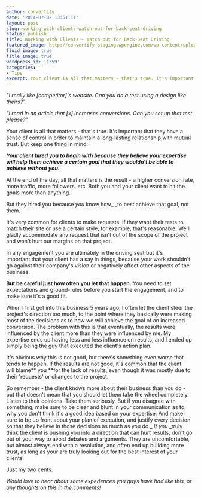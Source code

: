 ```yaml
---
author: convertify
date: '2014-07-02 13:51:11'
layout: post
slug: working-with-clients-watch-out-for-back-seat-driving
status: publish
title: Working with Clients - Watch out for Back-Seat Driving
featured_image: http://convertify.staging.wpengine.com/wp-content/uploads/2014/07/the-joker-backseat-driver.jpg
fluid_image: true
title_image: true
wordpress_id: '1359'
categories:
- Tips
excerpt: Your client is all that matters - that's true. It's important that they have a sense of control in order to maintain a long-lasting relationship with mutual trust. But this is a double-edged sword.
---
```

_"I really like [competitor]'s website. Can you do a test using a design like theirs?"_

_"I read in an article that [x] increases conversions. Can you set up that test please?"_

Your client is all that matters - that's true. It's important that they have a sense of control in order to maintain a long-lasting relationship with mutual trust. But keep one thing in mind:

_**Your client hired you to begin with because they believe your expertise will help them achieve a certain goal that they wouldn't be able to achieve without you.**_

At the end of the day, all that matters is the result - a higher conversion rate, more traffic, more followers, etc. Both you and your client want to hit the goals more than anything.

But they hired you because _you_ know how_ _to best achieve that goal, not them.

It's very common for clients to make requests. If they want their tests to match their site or use a certain style, for example, that's reasonable. We'll gladly accommodate any request that isn't out of the scope of the project and won't hurt our margins on that project.

In any engagement you are ultimately in the driving seat but it's important that your client has a say in things, because your work shouldn't go against their company's vision or negatively affect other aspects of the business.

**But be careful just how often you let that happen.** You need to set expectations and ground-rules before you start the engagement, and to make sure it's a good fit.

When I first got into this business 5 years ago, I often let the client steer the project's direction too much, to the point where they basically were making most of the decisions as to how we will achieve the goal of an increased conversion. The problem with this is that eventually, the results were influenced by the client more than they were influenced by me. My expertise ends up having less and less influence on results, and I ended up simply being the guy that executed the client's action plan.

It's obvious why this is not good, but there's something even worse that tends to happen. If the results are not good, it's common that the client will blame** you **for the lack of results, even though it was mostly due to their 'requests' or changes to the project.

So remember - the client knows more about their business than you do - but that doesn't mean that you should let them take the wheel completely. Listen to their opinions. Take them seriously. But if you disagree with something, make sure to be clear and blunt in your communication as to why you don't think it's a good idea based on your expertise. And make sure to be up front about your plan of execution, and justify every decision so that they believe in those decisions as much as you do._ _If you_ _truly think the client is pushing you into a direction that can hurt results, don't go out of your way to avoid debates and arguments. They are uncomfortable, but almost always end with a resolution, and often end up building more trust, as long as your are truly looking out for the best interest of your clients.

Just my two cents.

_Would love to hear about some experiences you guys have had like this, or any thoughts on this in the comments!_
